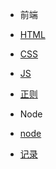 * 前端
 * [HTML](前端/html/index.md)
 * [CSS](前端/css/index.md)
 * [JS](前端/js/index.md)
 * [正则](前端/正则/index.md)
* Node
 * [node](node/index.md)

* [记录](diary/index.md)
 